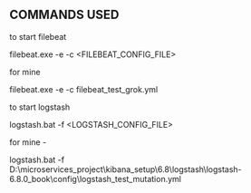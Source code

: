 ## COMMANDS USED

to start filebeat

filebeat.exe -e -c <FILEBEAT_CONFIG_FILE>

for mine

filebeat.exe -e -c filebeat_test_grok.yml

to start logstash

logstash.bat -f <LOGSTASH_CONFIG_FILE>

for mine -

logstash.bat -f D:\microservices_project\kibana_setup\6.8\logstash\logstash-6.8.0_book\config\logstash_test_mutation.yml

